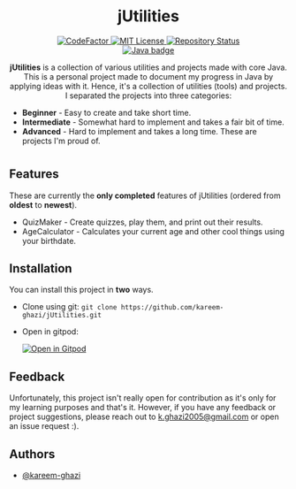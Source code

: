 <h1 align="center">jUtilities</h1>

<p align="center">
  <a href="https://www.codefactor.io/repository/github/kareem-ghazi/jutilities">
  <img
    src="https://www.codefactor.io/repository/github/kareem-ghazi/jutilities/badge"
    alt="CodeFactor"/>
  </a>
  <a href="https://opensource.org/licenses/MIT">
  <img
      src="https://img.shields.io/badge/License-MIT-red.svg"
      alt="MIT License"/>
  </a>
  <a href="https://github.com/kareem-ghazi/jUtilities">
  <img
      src="https://img.shields.io/badge/Status-Active-brightgreen"
      alt="Repository Status"/>
  </a>
  </br>
  <a href="https://java.com/">
  <img
      src="https://img.shields.io/badge/java-critical.svg?style=for-the-badge&logo=java&logoColor=white"
      alt="Java badge"/>
  </a>
</p>

<p align="center">
  <b>jUtilities</b> is a collection of various utilities and projects made with core Java. This is a personal project made to document my progress in Java by applying ideas with it. Hence, it's a collection of utilities (tools) and projects. I separated the projects into three categories:
  
  - <strong>Beginner</strong> - Easy to create and take short time.
  - <strong>Intermediate</strong> - Somewhat hard to implement and takes a fair bit of time.
  - <strong>Advanced</strong> - Hard to implement and takes a long time. These are projects I'm proud of.  
</p>

<h1></h1>

## Features

These are currently the **only completed** features of jUtilities (ordered from **oldest** to **newest**).

  - QuizMaker - Create quizzes, play them, and print out their results.
  - AgeCalculator - Calculates your current age and other cool things using your birthdate.

## Installation

You can install this project in **two** ways.

  - Clone using git: `git clone https://github.com/kareem-ghazi/jUtilities.git`
  - Open in gitpod: 
  
    [![Open in Gitpod](https://gitpod.io/button/open-in-gitpod.svg)](https://gitpod.io/#https://github.com/kareem-ghazi/jUtilities)

## Feedback

Unfortunately, this project isn't really open for contribution as it's only for my learning purposes and that's it. However, if you have any feedback or project suggestions, please reach out to k.ghazi2005@gmail.com or open an issue request :).

## Authors

  - [@kareem-ghazi](https://www.github.com/kareem-ghazi)

